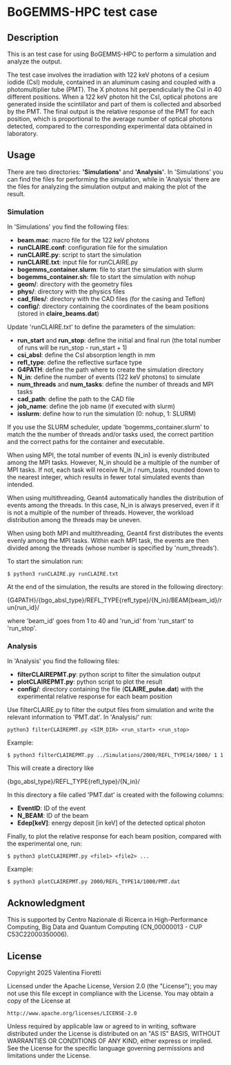 # BoGEMMS-HPC test case

## Description
This is an test case for using BoGEMMS-HPC to perform a simulation and analyze the output.
 
The test case involves the irradiation with 122 keV photons of a cesium iodide (CsI) module, contained in an aluminum casing and coupled with a photomultiplier tube (PMT). The X photons hit perpendicularly the CsI in 40 different positions. When a 122 keV photon hit the CsI, optical photons are generated inside the scintillator and part of them is collected and absorbed by the PMT. The final output is the relative response of the PMT for each position, which is proportional to the average number of optical photons detected, compared to the corresponding experimental data obtained in laboratory.

## Usage
There are two directories: **'Simulations'** and **'Analysis'**. In 'Simulations' you can find the files for performing the simulation, while in 'Analysis' there are the files for analyzing the simulation output and making the plot of the result.

### Simulation
In 'Simulations' you find the following files:

- **beam.mac**: macro file for the 122 keV photons
- **runCLAIRE.conf**: configuration file for the simulation
- **runCLAIRE.py**: script to start the simulation
- **runCLAIRE.txt**: input file for runCLAIRE.py
- **bogemms_container.slurm**: file to start the simulation with slurm
- **bogemms_container.sh**: file to start the simulation with nohup
- **geom/**: directory with the geometry files
- **phys/**: directory with the physics files
- **cad_files/**: directory with the CAD files (for the casing and Teflon)
- **config/**: directory containing the coordinates of the beam positions (stored in **claire_beams.dat**)

Update 'runCLAIRE.txt' to define the parameters of the simulation:

- **run_start** and **run_stop**: define the initial and final run (the total number of runs will be run_stop - run_start + 1)
- **csi_absl**: define the CsI absorption length in mm
- **refl_type**: define the reflective surface type
- **G4PATH**: define the path where to create the simulation directory
- **N_in**: define the number of events (122 keV photons) to simulate
- **num_threads** and **num_tasks**: define the number of threads and MPI tasks
- **cad_path**: define the path to the CAD file
- **job_name**: define the job name (if executed with slurm)
- **isslurm**: define how to run the simulation (0: nohup, 1: SLURM)

If you use the SLURM scheduler, update 'bogemms_container.slurm' to match the the number of threads and/or tasks used, the correct partition and the correct paths for the container and executable. 

When using MPI, the total number of events (N_in) is evenly distributed among the MPI tasks. However, N_in should be a multiple of the number of MPI tasks. If not, each task will receive N_in / num_tasks, rounded down to the nearest integer, which results in fewer total simulated events than intended.

When using multithreading, Geant4 automatically handles the distribution of events among the threads. In this case, N_in is always preserved, even if it is not a multiple of the number of threads. However, the workload distribution among the threads may be uneven.

When using both MPI and multithreading, Geant4 first distributes the events evenly among the MPI tasks. Within each MPI task, the events are then divided among the threads (whose number is specified by 'num_threads').

To start the simulation run:

```
$ python3 runCLAIRE.py runCLAIRE.txt
```

At the end of the simulation, the results are stored in the following directory:

{G4PATH}/{bgo_absl_type}/REFL_TYPE{refl_type}/{N_in}/BEAM{beam_id}/run{run_id}/

where 'beam_id' goes from 1 to 40 and 'run_id' from 'run_start' to 'run_stop'.

### Analysis
In 'Analysis' you find the following files:

- **filterCLAIREPMT.py**: python script to filter the simulation output
- **plotCLAIREPMT.py**: python script to plot the result
- **config/**: directory containing the file (**CLAIRE_pulse.dat**) with the experimental relative response for each beam position

Use filterCLAIRE.py to filter the output files from simulation and write the relevant information to 'PMT.dat'.
In 'Analysis/' run:

```
python3 filterCLAIREPMT.py <SIM_DIR> <run_start> <run_stop>
```

Example:

```
$ python3 filterCLAIREPMT.py ../Simulations/2000/REFL_TYPE14/1000/ 1 1
```

This will create a directory like 

{bgo_absl_type}/REFL_TYPE{refl_type}/{N_in}/

In this directory a file called 'PMT.dat' is created with the following columns:

- **EventID**: ID of the event
- **N_BEAM**: ID of the beam
- **Edep[keV]**: energy deposit [in keV] of the detected optical photon

Finally, to plot the relative response for each beam position, compared with the experimental one, run:

```
$ python3 plotCLAIREPMT.py <file1> <file2> ...
```

Example:

```
$ python3 plotCLAIREPMT.py 2000/REFL_TYPE14/1000/PMT.dat
```

## Acknowledgment
This is supported by Centro Nazionale di Ricerca in High-Performance Computing, Big Data and Quantum Computing (CN_00000013 - CUP C53C22000350006).

## License
Copyright 2025 Valentina Fioretti

Licensed under the Apache License, Version 2.0 (the "License");
you may not use this file except in compliance with the License.
You may obtain a copy of the License at

    http://www.apache.org/licenses/LICENSE-2.0

Unless required by applicable law or agreed to in writing, software
distributed under the License is distributed on an "AS IS" BASIS,
WITHOUT WARRANTIES OR CONDITIONS OF ANY KIND, either express or implied.
See the License for the specific language governing permissions and
limitations under the License.
